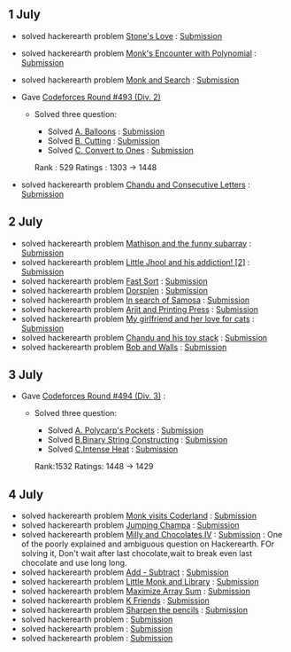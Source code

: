 
## 1 July

* solved hackerearth problem [Stone's Love](https://www.hackerearth.com/practice/algorithms/searching/binary-search/practice-problems/algorithm/stones-love/) : [Submission](https://www.hackerearth.com/practice/algorithms/searching/binary-search/practice-problems/algorithm/stones-love/)
* solved hackerearth problem [Monk's Encounter with Polynomial](https://www.hackerearth.com/practice/algorithms/searching/binary-search/practice-problems/algorithm/monks-encounter-with-polynomial/) : [Submission](https://www.hackerearth.com/submission/17936437/)
* solved hackerearth problem [Monk and Search](https://www.hackerearth.com/practice/algorithms/searching/binary-search/practice-problems/algorithm/monk-and-search-2/) : [Submission](https://www.hackerearth.com/submission/17938036/)

* Gave [Codeforces Round #493 (Div. 2)](http://codeforces.com/contest/998)
  * Solved three question:
    * Solved [A. Balloons](http://codeforces.com/contest/998/problem/A) : [Submission](dikshu11.github.io/codeforces/998A.cpp)
    * Solved [B. Cutting](http://codeforces.com/contest/998/problem/B) : [Submission](dikshu11.github.io/codeforces/998B.cpp)
    * Solved [C. Convert to Ones](http://codeforces.com/contest/998/problem/C) : [Submission](dikshu11.github.io/codeforces/998C.cpp)
    
    Rank : 529 Ratings : 1303 → 1448
    
* solved hackerearth problem [Chandu and Consecutive Letters](https://www.hackerearth.com/practice/algorithms/greedy/basics-of-greedy-algorithms/practice-problems/algorithm/chandu-and-consecutive-letters/) : [Submission](https://www.hackerearth.com/submission/17952806/)

## 2 July

* solved hackerearth problem [Mathison and the funny subarray](https://www.hackerearth.com/practice/algorithms/greedy/basics-of-greedy-algorithms/practice-problems/algorithm/mathison-and-the-funny-substring-b3f58587/) : [Submission](https://www.hackerearth.com/submission/17963617/)
* solved hackerearth problem [Little Jhool and his addiction! [2]](https://www.hackerearth.com/practice/algorithms/greedy/basics-of-greedy-algorithms/practice-problems/algorithm/little-jhool-and-his-addiction-2-4/) : [Submission](https://www.hackerearth.com/submission/17964135/)
* solved hackerearth problem [Fast Sort](https://www.hackerearth.com/practice/algorithms/greedy/basics-of-greedy-algorithms/practice-problems/algorithm/fast-sort-1/) : [Submission](https://www.hackerearth.com/submission/17970109/)
* solved hackerearth problem [Dorsplen](https://www.hackerearth.com/practice/algorithms/greedy/basics-of-greedy-algorithms/practice-problems/algorithm/dorsplen/)  : [Submission](https://www.hackerearth.com/submission/17970276/)
* solved hackerearth problem [In search of Samosa](https://www.hackerearth.com/practice/algorithms/greedy/basics-of-greedy-algorithms/practice-problems/algorithm/in-search-of-samosa-pledge-easy-3/) : [Submission](https://www.hackerearth.com/submission/17971705/)
* solved hackerearth problem [Arjit and Printing Press](https://www.hackerearth.com/practice/algorithms/greedy/basics-of-greedy-algorithms/practice-problems/algorithm/arjit-and-printing-press/) : [Submission](https://www.hackerearth.com/submission/17972168/)
* solved hackerearth problem [My girlfriend and her love for cats](https://www.hackerearth.com/practice/algorithms/greedy/basics-of-greedy-algorithms/practice-problems/algorithm/my-girlfriend-and-her-love-for-cats-1/) : [Submission](https://www.hackerearth.com/submission/17972284/)
* solved hackerearth problem [Chandu and his toy stack](https://www.hackerearth.com/practice/algorithms/greedy/basics-of-greedy-algorithms/practice-problems/algorithm/chandu-and-his-toy-stack/) : [Submission](https://www.hackerearth.com/submission/17972703/)
* solved hackerearth problem [Bob and Walls](https://www.hackerearth.com/practice/algorithms/greedy/basics-of-greedy-algorithms/practice-problems/algorithm/bob-and-walls/) : [Submission](https://www.hackerearth.com/submission/17974093/)

## 3 July

* Gave [Codeforces Round #494 (Div. 3)](http://codeforces.com/contest/1003) : 
  * Solved three question:
    * Solved [A. Polycarp's Pockets](http://codeforces.com/contest/1003/problem/A) : [Submission](dikshu11.github.io/codeforces/1003A.cpp)
    * Solved [B.Binary String Constructing](http://codeforces.com/contest/1003/problem/B) : [Submission](dikshu11.github.io/codeforces/1003B.cpp)
    * Solved [C.Intense Heat](http://codeforces.com/contest/1003/problem/C) : [Submission](dikshu11.github.io/codeforces/1003C.cpp)
    
    Rank:1532 Ratings: 1448 → 1429

## 4 July

* solved hackerearth problem [Monk visits Coderland](https://www.hackerearth.com/practice/algorithms/greedy/basics-of-greedy-algorithms/practice-problems/algorithm/monk-visits-coderland-4/) : [Submission](https://www.hackerearth.com/submission/18009035/)
* solved hackerearth problem [Jumping Champa](https://www.hackerearth.com/practice/algorithms/greedy/basics-of-greedy-algorithms/practice-problems/algorithm/jumping-champa-icpc-1/) : [Submission](https://www.hackerearth.com/submission/18009433/)
* solved hackerearth problem [Milly and Chocolates IV](https://www.hackerearth.com/practice/algorithms/greedy/basics-of-greedy-algorithms/practice-problems/algorithm/milly-and-chocolates-iv-6/) : [Submission](https://www.hackerearth.com/submission/18011798/) : One of the poorly explained and ambiguous question on Hackerearth. FOr solving it, Don't wait after last chocolate,wait to break even last chocolate and use long long.
* solved hackerearth problem [Add - Subtract](https://www.hackerearth.com/practice/algorithms/greedy/basics-of-greedy-algorithms/practice-problems/algorithm/add-subtract/) : [Submission](https://www.hackerearth.com/submission/18013557/)
* solved hackerearth problem [Little Monk and Library](https://www.hackerearth.com/practice/algorithms/greedy/basics-of-greedy-algorithms/practice-problems/algorithm/little-monk-and-library/) : [Submission](https://www.hackerearth.com/submission/18014168/)
* solved hackerearth problem [Maximize Array Sum](https://www.hackerearth.com/practice/algorithms/greedy/basics-of-greedy-algorithms/practice-problems/algorithm/bob-and-profit-fd9f0ee3/) : [Submission](https://www.hackerearth.com/submission/18014394/)
* solved hackerearth problem [K Friends](https://www.hackerearth.com/practice/algorithms/greedy/basics-of-greedy-algorithms/practice-problems/algorithm/k-friends-89908017/) : [Submission](https://www.hackerearth.com/submission/18015719/)
* solved hackerearth problem [Sharpen the pencils](https://www.hackerearth.com/practice/algorithms/greedy/basics-of-greedy-algorithms/practice-problems/algorithm/sharpen-the-pencils-2/) : [Submission](https://www.hackerearth.com/submission/18016031/)
* solved hackerearth problem []() : [Submission]()
* solved hackerearth problem []() : [Submission]()
* solved hackerearth problem []() : [Submission]()
